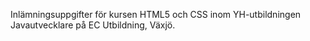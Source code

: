 Inlämningsuppgifter för kursen HTML5 och CSS inom YH-utbildningen Javautvecklare på EC Utbildning, Växjö.
